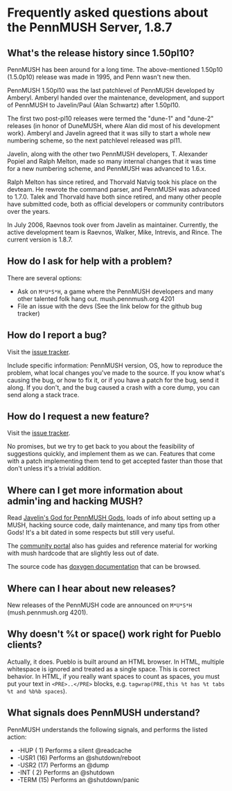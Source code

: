Frequently asked questions about the PennMUSH Server, 1.8.7
===========================================================

What's the release history since 1.50pl10?
------------------------------------------

PennMUSH has been around for a long time. The above-mentioned 1.50p10
(1.5.0p10) release was made in 1995, and Penn wasn't new then.

PennMUSH 1.50pl10 was the last patchlevel of PennMUSH developed by Amberyl.
Amberyl handed over the maintenance, development, and support of
PennMUSH to Javelin/Paul (Alan Schwartz) after 1.50pl10.

The first two post-pl10 releases were termed the "dune-1" and "dune-2"
releases (in honor of DuneMUSH, where Alan did most of his development
work). Amberyl and Javelin agreed that it was silly to start a whole
new numbering scheme, so the next patchlevel released was pl11.

Javelin, along with the other two PennMUSH developers, T. Alexander
Popiel and Ralph Melton, made so many internal changes that it was
time for a new numbering scheme, and PennMUSH was advanced to 1.6.x.

Ralph Melton has since retired, and Thorvald Natvig took his place on
the devteam. He rewrote the command parser, and PennMUSH was advanced
to 1.7.0. Talek and Thorvald have both since retired, and many other
people have submitted code, both as official developers or community
contributors over the years.

In July 2006, Raevnos took over from Javelin as maintainer. Currently,
the active development team is Raevnos, Walker, Mike, Intrevis, and Rince.
The current version is 1.8.7.

How do I ask for help with a problem?
----------------------------------------

There are several options:

 * Ask on `M*U*S*H`, a game where the PennMUSH developers and many other
   talented folk hang out. mush.pennmush.org 4201
 * File an issue with the devs (See the link below for the github bug tracker)

How do I report a bug?
----------------------

Visit the [issue tracker](https://github.com/pennmush/pennmush/issues).

Include specific information: PennMUSH version, OS, how to reproduce
the problem, what local changes you've made to the source. If you know
what's causing the bug, or how to fix it, or if you have a patch for
the bug, send it along. If you don't, and the bug caused a crash with
a core dump, you can send along a stack trace.

How do I request a new feature?
----------------------------------

Visit the [issue tracker](https://github.com/pennmush/pennmush/issues).

No promises, but we try to get back to you about the feasibility of
suggestions quickly, and implement them as we can. Features that come
with a patch implementing them tend to get accepted faster than those
that don't unless it's a trivial addition.

Where can I get more information about admin'ing and hacking MUSH?
------------------------------------------------------------------

Read
[Javelin's God for PennMUSH Gods](http://download.pennmush.org/Guide/),
loads of info about setting up a MUSH, hacking source code, daily
maintenance, and many tips from other Gods! It's a bit dated in some
respects but still very useful.

The [community portal](http://community.pennmush.org) also has guides
and reference material for working with mush hardcode that are
slightly less out of date.

The source code has
[doxygen documentation](http://doxygen.pennmush.org) that can be
browsed.

Where can I hear about new releases?
------------------------------------

New releases of the PennMUSH code are announced on `M*U*S*H`
(mush.pennmush.org 4201).

Why doesn't %t or space() work right for Pueblo clients?
--------------------------------------------------------

Actually, it does. Pueblo is built around an HTML browser. In HTML,
multiple whitespace is ignored and treated as a single space.  This is
correct behavior. In HTML, if you really want spaces to count as
spaces, you must put your text in `<PRE>..</PRE>` blocks,
e.g. `tagwrap(PRE,this %t has %t tabs %t and %b%b spaces`).

What signals does PennMUSH understand?
--------------------------------------

PennMUSH understands the following signals, and performs the listed action:

*  -HUP   ( 1) Performs a silent @readcache
*  -USR1  (16) Performs an @shutdown/reboot
*  -USR2  (17) Performs an @dump
*  -INT   ( 2) Performs an @shutdown
*  -TERM  (15) Performs an @shutdown/panic
